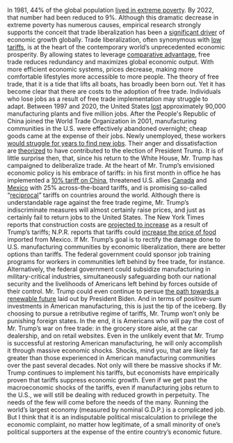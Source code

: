 In 1981, 44% of the global population [lived in extreme poverty](https://data.worldbank.org/indicator/SI.POV.DDAY?end=2022&locations=1W&start=1981&view=chart). By 2022, that number had been reduced to 9%. Although this dramatic decrease in extreme poverty has numerous causes, empirical research strongly supports the conceit that trade liberalization has been a [significant driver](https://www.nber.org/system/files/working_papers/w25927/w25927.pdf) of economic growth globally. Trade liberalization, often synonymous with [low tariffs](https://www.hoover.org/research/case-free-trade), is at the heart of the contemporary world’s unprecedented economic prosperity.
By allowing states to leverage [comparative advantage](https://theconversation.com/what-is-comparative-advantage-230869), free trade reduces redundancy and maximizes global economic output. With more efficient economic systems, prices decrease, making more comfortable lifestyles more accessible to more people. The theory of free trade, that it is a tide that lifts all boats, has broadly been born out.
Yet it has become clear that there are costs to the adoption of free trade. Individuals who lose jobs as a result of free trade implementation may struggle to adapt. Between 1997 and 2020, the United States [lost](https://www.epi.org/publication/reshoring-manufacturing-jobs/) approximately 90,000 manufacturing plants and five million jobs. After the People's Republic of China joined the World Trade Organization in 2001, manufacturing communities in the U.S. were effectively abandoned overnight; cheap goods came at the expense of their jobs. Newly unemployed, these workers [would struggle for years to find new jobs](https://www.npr.org/2025/02/11/g-s1-47352/why-economists-got-free-trade-with-china-so-wrong). Their anger and dissatisfaction are [theorized](https://econofact.org/the-politics-of-manufacturing-decline) to have contributed to the election of President Trump.
It is of little surprise then, that, since his return to the White House, Mr. Trump has campaigned to deliberalize trade. At the heart of Mr. Trump’s envisioned economic policy is his embrace of tariffs: in his first month in office he has implemented a [10% tariff on China](https://www.whitehouse.gov/fact-sheets/2025/02/fact-sheet-president-donald-j-trump-imposes-tariffs-on-imports-from-canada-mexico-and-china/), threatened U.S. allies [Canada](https://www.whitehouse.gov/presidential-actions/2025/02/progress-on-the-situation-at-our-northern-border/) and [Mexico](https://www.whitehouse.gov/presidential-actions/2025/02/progress-on-the-situation-at-our-southern-border/) with 25% across-the-board tariffs, and is promising so-called “[reciprocal](https://www.whitehouse.gov/articles/2025/02/president-trump-demands-fair-reciprocal-trade/)” tariffs on countries around the world.
Although there is understandable rage against the free trade regime, Mr. Trump’s indiscriminate measures will almost certainly raise prices, and just as certainly fail to return jobs to the United States. The New York Times reports that construction costs are [projected to increase](https://www.nytimes.com/2025/02/15/realestate/trump-tariffs-home-builders-construction.html) as a result of Trump’s tariffs; N.P.R. reports that tariffs could [increase the price of food](https://www.npr.org/2024/12/23/nx-s1-5214649/avocados-tariffs-mexico-trump-organic) imported from Mexico.
If Mr. Trump’s goal is to rectify the damage done to U.S. manufacturing communities by economic liberalization, there are better options than tariffs. The federal government could sponsor job training programs for workers in communities left behind by free trade, for instance. Alternatively, the federal government could subsidize manufacturing in military-critical industries, simultaneously safeguarding both our national security and the livelihoods of Americans left behind by forces outside of their control. Mr. Trump could even continue to persue [the path towards a renewable future](https://en.wikipedia.org/wiki/Inflation_Reduction_Act) laid out by President Biden. And in terms of positive-sum investments in American manufacturing, this is just the tip of the iceberg.
By choosing to pursue a retributive regime of tariffs, Mr. Trump won’t only be punishing foreign states. In the end, it is Americans who will pay the cost of Mr. Trump’s war on free trade: in the grocery store aisle, at the car dealership, and on retail websites. Even in the unlikely event that Mr. Trump is successful at restoring American manufacturing, he will only accomplish it through massive economic shocks. Shocks, mind you, that are likely far greater than those experienced in American manufacturing communities over the past several decades.
Not only will there be massive shocks if Mr. Trump continues to implement his tariffs, but economists have empirically proven that tariffs suppress economic growth. Even if we get past the macroeconomic shocks of the tariffs, even if manufacturing jobs return to the U.S., we will still be dealing with reduced growth in perpetuity. The needs of the few will come before the needs of the many.
Running the world’s largest economy (measured by nominal G.D.P.) is a complicated job. But I think that it is an indisputable political miscalculation to privilege the economic complaint, no matter how legitimate, of a small minority of one’s political supporters at the expense of the entire country’s economic future.